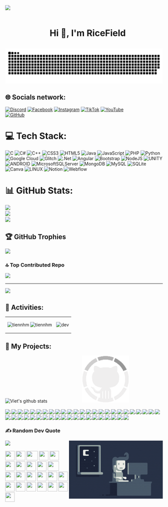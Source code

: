 <!--horizontal divider(gradiant)-->
<img src="https://user-images.githubusercontent.com/73097560/115834477-dbab4500-a447-11eb-908a-139a6edaec5c.gif">

<!--h1 without bottom border-->
<div id="user-content-toc">
  <ul align="center">
    <summary><h1 style="display: inline-block">Hi 👋, I'm RiceField</h1></summary>
  </ul>
</div>


<!--- snake -->
<div align="center">
  <img  src="https://github.com/1999AZZAR/1999AZZAR/blob/main/resources/img/grid-snake.svg"
       alt="snake" /></a>
</div>


## 🌐 Socials network:
[![Discord](https://img.shields.io/badge/Discord-%237289DA.svg?logo=discord&logoColor=white)](https://discord.gg/x2cydgPard) [![Facebook](https://img.shields.io/badge/Facebook-%231877F2.svg?logo=Facebook&logoColor=white)](https://facebook.com/RiceField1211/) [![Instagram](https://img.shields.io/badge/Instagram-%23E4405F.svg?logo=Instagram&logoColor=white)](https://instagram.com/baocong1211/) [![TikTok](https://img.shields.io/badge/TikTok-%23000000.svg?logo=TikTok&logoColor=white)](https://tiktok.com/@deemon1211) [![YouTube](https://img.shields.io/badge/YouTube-%23FF0000.svg?logo=YouTube&logoColor=white)](https://youtube.com/@ytbpanda6466)  
[![GitHub](https://i.stack.imgur.com/tskMh.png)](https://github.com/YtbPanda1211/)

# 💻 Tech Stack:
![C](https://img.shields.io/badge/c-%2300599C.svg?style=for-the-badge&logo=c&logoColor=white) ![C#](https://img.shields.io/badge/c%23-%23239120.svg?style=for-the-badge&logo=c-sharp&logoColor=white) ![C++](https://img.shields.io/badge/c++-%2300599C.svg?style=for-the-badge&logo=c%2B%2B&logoColor=white) ![CSS3](https://img.shields.io/badge/css3-%231572B6.svg?style=for-the-badge&logo=css3&logoColor=white) ![HTML5](https://img.shields.io/badge/html5-%23E34F26.svg?style=for-the-badge&logo=html5&logoColor=white) ![Java](https://img.shields.io/badge/java-%23ED8B00.svg?style=for-the-badge&logo=java&logoColor=white) ![JavaScript](https://img.shields.io/badge/javascript-%23323330.svg?style=for-the-badge&logo=javascript&logoColor=%23F7DF1E) ![PHP](https://img.shields.io/badge/php-%23777BB4.svg?style=for-the-badge&logo=php&logoColor=white) ![Python](https://img.shields.io/badge/python-3670A0?style=for-the-badge&logo=python&logoColor=ffdd54) ![Google Cloud](https://img.shields.io/badge/Google%20Cloud-%234285F4.svg?style=for-the-badge&logo=google-cloud&logoColor=white) ![Glitch](https://img.shields.io/badge/glitch-%233333FF.svg?style=for-the-badge&logo=glitch&logoColor=white) ![.Net](https://img.shields.io/badge/.NET-5C2D91?style=for-the-badge&logo=.net&logoColor=white) ![Angular](https://img.shields.io/badge/angular-%23DD0031.svg?style=for-the-badge&logo=angular&logoColor=white) ![Bootstrap](https://img.shields.io/badge/bootstrap-%23563D7C.svg?style=for-the-badge&logo=bootstrap&logoColor=white) ![NodeJS](https://img.shields.io/badge/node.js-6DA55F?style=for-the-badge&logo=node.js&logoColor=white) ![UNITY](https://img.shields.io/badge/Unity-%2320232a.svg?style=for-the-badge&logo=unity&logoColor=white) ![ANDROID](https://img.shields.io/badge/android-%2320232a.svg?style=for-the-badge&logo=android&logoColor=%a4c639) ![MicrosoftSQLServer](https://img.shields.io/badge/Microsoft%20SQL%20Sever-CC2927?style=for-the-badge&logo=microsoft%20sql%20server&logoColor=white) ![MongoDB](https://img.shields.io/badge/MongoDB-%234ea94b.svg?style=for-the-badge&logo=mongodb&logoColor=white) ![MySQL](https://img.shields.io/badge/mysql-%2300f.svg?style=for-the-badge&logo=mysql&logoColor=white) ![SQLite](https://img.shields.io/badge/sqlite-%2307405e.svg?style=for-the-badge&logo=sqlite&logoColor=white) ![Canva](https://img.shields.io/badge/Canva-%2300C4CC.svg?style=for-the-badge&logo=Canva&logoColor=white) ![LINUX](https://img.shields.io/badge/Linux-FCC624?style=for-the-badge&logo=linux&logoColor=black) ![Notion](https://img.shields.io/badge/Notion-%23000000.svg?style=for-the-badge&logo=notion&logoColor=white) ![Webflow](https://img.shields.io/badge/Webflow-4353FF?style=for-the-badge&logo=webflow&logoColor=white)
# 📊 GitHub Stats:
![](https://github-readme-stats.vercel.app/api?username=YtbPanda1211&theme=dark&hide_border=false&include_all_commits=true&count_private=true)<br/>
![](https://github-readme-streak-stats.herokuapp.com/?user=YtbPanda1211&theme=dark&hide_border=false)<br/>
![](https://github-readme-stats.vercel.app/api/top-langs/?username=YtbPanda1211&theme=dark&hide_border=false&include_all_commits=true&count_private=true&layout=compact)



## 🏆 GitHub Trophies
![](https://github-profile-trophy.vercel.app/?username=YtbPanda1211&theme=radical&no-frame=false&no-bg=false&margin-w=4)



### 🔝 Top Contributed Repo
![](https://github-contributor-stats.vercel.app/api?username=YtbPanda1211&limit=5&theme=onestar&combine_all_yearly_contributions=true)

---
[![](https://visitcount.itsvg.in/api?id=YtbPanda1211&icon=2&color=1)](https://visitcount.itsvg.in)

<!-- Proudly created with GPRM ( https://gprm.itsvg.in ) -->



## 📌 Activities:

<table style="width:100%;">
  <tr>
    <td>
      <img src="https://github-readme-stats.vercel.app/api/top-langs/?username=tiennhm&bg_color=FFFFFF00&text_color=179fa3&layout=compact&hide=CSS&langs_count=10&custom_title=Top%20ngôn%20ngữ%20được%20dùng" alt="tiennhm" width="100%"/>
      <img src="https://github-readme-stats.vercel.app/api?username=tiennhm&bg_color=FFFFFF00&text_color=179fa3&show_icons=true&count_private=true&include_all_commits=true&custom_title=Hoạt%20động%20trên%20Github" alt="tiennhm" width="100%"/>
    </td>
    <td>
      <p align="center"> 
        <img src="https://cdn.dribbble.com/users/1059583/screenshots/4171367/coding-freak.gif" alt="dev" width="100%"/>
      </p>
    </td>
  </tr>
</table>


## 📰 My Projects: 

![Viet's github stats](https://github-readme-stats-git-masterrstaa-rickstaa.vercel.app/api?username=YtbPanda1211&show_icons=true&theme=tokyonight&hide=contribs,prs,issues)
ㅤㅤㅤㅤㅤㅤㅤㅤ <img src="https://raw.githubusercontent.com/AhmedFathyDev/AhmedFathyDev/main/GitHub.gif" alt="GitHub Octocat Logo" height="150" width="150" >




<a href="https://github.com/YtbPanda1211/VideoToText/">
  <!-- Change the `github-readme-stats.anuraghazra1.vercel.app` to `github-readme-stats.vercel.app`  -->
  <img align="center" src="https://github-readme-stats.anuraghazra1.vercel.app/api/pin/?username=YtbPanda1211&repo=VideoToText&theme=radical" />
</a>    
<a href="https://github.com/YtbPanda1211/TraiTimNeon/">
  <!-- Change the `github-readme-stats.anuraghazra1.vercel.app` to `github-readme-stats.vercel.app`  -->
  <img align="center" src="https://github-readme-stats.anuraghazra1.vercel.app/api/pin/?username=YtbPanda1211&repo=TraiTimNeon&theme=merko" />
</a>

<a href="https://github.com/YtbPanda1211/MyBirthDay/">
  <!-- Change the `github-readme-stats.anuraghazra1.vercel.app` to `github-readme-stats.vercel.app`  -->
  <img align="center" src="https://github-readme-stats.anuraghazra1.vercel.app/api/pin/?username=YtbPanda1211&repo=MyBirthDay&theme=gruvbox" />
</a>    
<a href="https://github.com/YtbPanda1211/ChucMung8-3/">
  <!-- Change the `github-readme-stats.anuraghazra1.vercel.app` to `github-readme-stats.vercel.app`  -->
  <img align="center" src="https://github-readme-stats.anuraghazra1.vercel.app/api/pin/?username=YtbPanda1211&repo=ChucMung8-3&theme=dark" />
</a>

<a href="https://github.com/YtbPanda1211/WebBanNongSan/">
  <!-- Change the `github-readme-stats.anuraghazra1.vercel.app` to `github-readme-stats.vercel.app`  -->
  <img align="center" src="https://github-readme-stats.anuraghazra1.vercel.app/api/pin/?username=YtbPanda1211&repo=WebBanNongSan&theme=cobalt" />
</a>

<a href="https://github.com/YtbPanda1211/HPBD/">
  <!-- Change the `github-readme-stats.anuraghazra1.vercel.app` to `github-readme-stats.vercel.app`  -->
  <img align="center" src="https://github-readme-stats.anuraghazra1.vercel.app/api/pin/?username=YtbPanda1211&repo=HPBD&theme=synthwave" />
</a>    
<a href="https://github.com/YtbPanda1211/AndroidStudio/">
  <!-- Change the `github-readme-stats.anuraghazra1.vercel.app` to `github-readme-stats.vercel.app`  -->
  <img align="center" src="https://github-readme-stats.anuraghazra1.vercel.app/api/pin/?username=YtbPanda1211&repo=AndroidStudio&theme=highcontrast" />
</a>

<a href="https://github.com/YtbPanda1211/DongHoKim/">
  <!-- Change the `github-readme-stats.anuraghazra1.vercel.app` to `github-readme-stats.vercel.app`  -->
  <img align="center" src="https://github-readme-stats.anuraghazra1.vercel.app/api/pin/?username=YtbPanda1211&repo=DongHoKim&theme=dracula" />
</a>    
<a href="https://github.com/YtbPanda1211/webdoan/">
  <!-- Change the `github-readme-stats.anuraghazra1.vercel.app` to `github-readme-stats.vercel.app`  -->
  <img align="center" src="https://github-readme-stats.anuraghazra1.vercel.app/api/pin/?username=YtbPanda1211&repo=webdoan&theme=radical" />
</a>

<a href="https://github.com/YtbPanda1211/TC19THUD1/">
  <!-- Change the `github-readme-stats.anuraghazra1.vercel.app` to `github-readme-stats.vercel.app`  -->
  <img align="center" src="https://github-readme-stats.anuraghazra1.vercel.app/api/pin/?username=YtbPanda1211&repo=TC19THUD1&theme=merko" />
</a>    
<a href="https://github.com/YtbPanda1211/WebDungLaiLapTrinh/">
  <!-- Change the `github-readme-stats.anuraghazra1.vercel.app` to `github-readme-stats.vercel.app`  -->
  <img align="center" src="https://github-readme-stats.anuraghazra1.vercel.app/api/pin/?username=YtbPanda1211&repo=WebDungLaiLapTrinh&theme=gruvbox" />
</a>
<a href="https://github.com/YtbPanda1211/TinhThoiGian/">
  <!-- Change the `github-readme-stats.anuraghazra1.vercel.app` to `github-readme-stats.vercel.app`  -->
  <img align="center" src="https://github-readme-stats.anuraghazra1.vercel.app/api/pin/?username=YtbPanda1211&repo=TinhThoiGian&theme=radical" />
</a>    
<a href="https://github.com/YtbPanda1211/DongHo/">
  <!-- Change the `github-readme-stats.anuraghazra1.vercel.app` to `github-readme-stats.vercel.app`  -->
  <img align="center" src="https://github-readme-stats.anuraghazra1.vercel.app/api/pin/?username=YtbPanda1211&repo=DongHo&theme=radical" />
</a>    
<a href="https://github.com/YtbPanda1211/GameOanTuTi/">
  <!-- Change the `github-readme-stats.anuraghazra1.vercel.app` to `github-readme-stats.vercel.app`  -->
  <img align="center" src="https://github-readme-stats.anuraghazra1.vercel.app/api/pin/?username=YtbPanda1211&repo=GameOanTuTi&theme=radical" />
</a>
<a href="https://github.com/YtbPanda1211/DongHoBamGio/">
  <!-- Change the `github-readme-stats.anuraghazra1.vercel.app` to `github-readme-stats.vercel.app`  -->
  <img align="center" src="https://github-readme-stats.anuraghazra1.vercel.app/api/pin/?username=YtbPanda1211&repo=DongHoBamGio&theme=radical" />
</a>
<a href="https://github.com/YtbPanda1211/Digital-Clock/">
  <!-- Change the `github-readme-stats.anuraghazra1.vercel.app` to `github-readme-stats.vercel.app`  -->
  <img align="center" src="https://github-readme-stats.anuraghazra1.vercel.app/api/pin/?username=YtbPanda1211&repo=Digital-Clock&theme=radical" />
</a>
<a href="https://github.com/YtbPanda1211/CodepenClone/">
  <!-- Change the `github-readme-stats.anuraghazra1.vercel.app` to `github-readme-stats.vercel.app`  -->
  <img align="center" src="https://github-readme-stats.anuraghazra1.vercel.app/api/pin/?username=YtbPanda1211&repo=CodepenClone&theme=radical" />
</a>
<a href="https://github.com/YtbPanda1211/SimonGame/">
  <!-- Change the `github-readme-stats.anuraghazra1.vercel.app` to `github-readme-stats.vercel.app`  -->
  <img align="center" src="https://github-readme-stats.anuraghazra1.vercel.app/api/pin/?username=YtbPanda1211&repo=SimonGame&theme=radical" />
</a>
<a href="https://github.com/YtbPanda1211/TextToVoice/">
  <!-- Change the `github-readme-stats.anuraghazra1.vercel.app` to `github-readme-stats.vercel.app`  -->
  <img align="center" src="https://github-readme-stats.anuraghazra1.vercel.app/api/pin/?username=YtbPanda1211&repo=TextToVoice&theme=radical" />
</a>
<a href="https://github.com/YtbPanda1211/Random-Pass-1/">
  <!-- Change the `github-readme-stats.anuraghazra1.vercel.app` to `github-readme-stats.vercel.app`  -->
  <img align="center" src="https://github-readme-stats.anuraghazra1.vercel.app/api/pin/?username=YtbPanda1211&repo=Random-Pass-1&theme=radical" />
</a>
<a href="https://github.com/YtbPanda1211/QR-Code/">
  <!-- Change the `github-readme-stats.anuraghazra1.vercel.app` to `github-readme-stats.vercel.app`  -->
  <img align="center" src="https://github-readme-stats.anuraghazra1.vercel.app/api/pin/?username=YtbPanda1211&repo=QR-Code&theme=radical" />
</a>
<a href="https://github.com/YtbPanda1211/Check-Speed/">
  <!-- Change the `github-readme-stats.anuraghazra1.vercel.app` to `github-readme-stats.vercel.app`  -->
  <img align="center" src="https://github-readme-stats.anuraghazra1.vercel.app/api/pin/?username=YtbPanda1211&repo=Check-Speed&theme=radical" />
</a>
<a href="https://github.com/YtbPanda1211/Language-Translation/">
  <!-- Change the `github-readme-stats.anuraghazra1.vercel.app` to `github-readme-stats.vercel.app`  -->
  <img align="center" src="https://github-readme-stats.anuraghazra1.vercel.app/api/pin/?username=YtbPanda1211&repo=Language-Translation&theme=radical" />
</a>
<a href="https://github.com/YtbPanda1211/Game-Snake/">
  <!-- Change the `github-readme-stats.anuraghazra1.vercel.app` to `github-readme-stats.vercel.app`  -->
  <img align="center" src="https://github-readme-stats.anuraghazra1.vercel.app/api/pin/?username=YtbPanda1211&repo=Game-Snake&theme=radical" />
</a>
<a href="https://github.com/YtbPanda1211/Do-Min/">
  <!-- Change the `github-readme-stats.anuraghazra1.vercel.app` to `github-readme-stats.vercel.app`  -->
  <img align="center" src="https://github-readme-stats.anuraghazra1.vercel.app/api/pin/?username=YtbPanda1211&repo=Do-Min&theme=radical" />
</a>
<a href="https://github.com/YtbPanda1211/Q-A/">
  <!-- Change the `github-readme-stats.anuraghazra1.vercel.app` to `github-readme-stats.vercel.app`  -->
  <img align="center" src="https://github-readme-stats.anuraghazra1.vercel.app/api/pin/?username=YtbPanda1211&repo=Q-A&theme=radical" />
</a>
<a href="https://github.com/YtbPanda1211/Happy-Birthday/">
  <!-- Change the `github-readme-stats.anuraghazra1.vercel.app` to `github-readme-stats.vercel.app`  -->
  <img align="center" src="https://github-readme-stats.anuraghazra1.vercel.app/api/pin/?username=YtbPanda1211&repo=Happy-Birthday&theme=gruvbox" />
</a>
<a href="https://github.com/YtbPanda1211/Greeting-Card/">
  <!-- Change the `github-readme-stats.anuraghazra1.vercel.app` to `github-readme-stats.vercel.app`  -->
  <img align="center" src="https://github-readme-stats.anuraghazra1.vercel.app/api/pin/?username=YtbPanda1211&repo=Greeting-Card&theme=gruvbox" />
</a>
<a href="https://github.com/YtbPanda1211/Bio-Card-1/">
  <!-- Change the `github-readme-stats.anuraghazra1.vercel.app` to `github-readme-stats.vercel.app`  -->
  <img align="center" src="https://github-readme-stats.anuraghazra1.vercel.app/api/pin/?username=YtbPanda1211&repo=Bio-Card-1&theme=gruvbox" />
</a>
<a href="https://github.com/YtbPanda1211/Q-A-3D/">
  <!-- Change the `github-readme-stats.anuraghazra1.vercel.app` to `github-readme-stats.vercel.app`  -->
  <img align="center" src="https://github-readme-stats.anuraghazra1.vercel.app/api/pin/?username=YtbPanda1211&repo=Q-A-3D&theme=gruvbox" />
</a>
<a href="https://github.com/YtbPanda1211/Bio-Card-2/">
  <!-- Change the `github-readme-stats.anuraghazra1.vercel.app` to `github-readme-stats.vercel.app`  -->
  <img align="center" src="https://github-readme-stats.anuraghazra1.vercel.app/api/pin/?username=YtbPanda1211&repo=Bio-Card-2&theme=gruvbox" />
</a>
<a href="https://github.com/YtbPanda1211/Clock-3D/">
  <!-- Change the `github-readme-stats.anuraghazra1.vercel.app` to `github-readme-stats.vercel.app`  -->
  <img align="center" src="https://github-readme-stats.anuraghazra1.vercel.app/api/pin/?username=YtbPanda1211&repo=Clock-3D&theme=gruvbox" />
</a>
<a href="https://github.com/YtbPanda1211/Bio-Card-3/">
  <!-- Change the `github-readme-stats.anuraghazra1.vercel.app` to `github-readme-stats.vercel.app`  -->
  <img align="center" src="https://github-readme-stats.anuraghazra1.vercel.app/api/pin/?username=YtbPanda1211&repo=Bio-Card-3&theme=gruvbox" />
</a>
<a href="https://github.com/YtbPanda1211/Random-Pass-2/">
  <!-- Change the `github-readme-stats.anuraghazra1.vercel.app` to `github-readme-stats.vercel.app`  -->
  <img align="center" src="https://github-readme-stats.anuraghazra1.vercel.app/api/pin/?username=YtbPanda1211&repo=Random-Pass-2&theme=gruvbox" />
</a>
<a href="https://github.com/YtbPanda1211/Pocket-Calculator/">
  <!-- Change the `github-readme-stats.anuraghazra1.vercel.app` to `github-readme-stats.vercel.app`  -->
  <img align="center" src="https://github-readme-stats.anuraghazra1.vercel.app/api/pin/?username=YtbPanda1211&repo=Pocket-Calculator&theme=gruvbox" />
</a>
<a href="https://github.com/YtbPanda1211/QR-Code-Generator/">
  <!-- Change the `github-readme-stats.anuraghazra1.vercel.app` to `github-readme-stats.vercel.app`  -->
  <img align="center" src="https://github-readme-stats.anuraghazra1.vercel.app/api/pin/?username=YtbPanda1211&repo=QR-Code-Generator&theme=gruvbox" />
</a>
<a href="https://github.com/YtbPanda1211/To-Do-List/">
  <!-- Change the `github-readme-stats.anuraghazra1.vercel.app` to `github-readme-stats.vercel.app`  -->
  <img align="center" src="https://github-readme-stats.anuraghazra1.vercel.app/api/pin/?username=YtbPanda1211&repo=To-Do-List&theme=cobalt" />
</a>
<a href="https://github.com/YtbPanda1211/Analog-Clock/">
  <!-- Change the `github-readme-stats.anuraghazra1.vercel.app` to `github-readme-stats.vercel.app`  -->
  <img align="center" src="https://github-readme-stats.anuraghazra1.vercel.app/api/pin/?username=YtbPanda1211&repo=Analog-Clock&theme=cobalt" />
</a>
<a href="https://github.com/YtbPanda1211/Snake-Game/">
  <!-- Change the `github-readme-stats.anuraghazra1.vercel.app` to `github-readme-stats.vercel.app`  -->
  <img align="center" src="https://github-readme-stats.anuraghazra1.vercel.app/api/pin/?username=YtbPanda1211&repo=Snake-Game&theme=cobalt" />
</a>
<a href="https://github.com/YtbPanda1211/2048-Game/">
  <!-- Change the `github-readme-stats.anuraghazra1.vercel.app` to `github-readme-stats.vercel.app`  -->
  <img align="center" src="https://github-readme-stats.anuraghazra1.vercel.app/api/pin/?username=YtbPanda1211&repo=2048-Game&theme=cobalt" />
</a>
<a href="https://github.com/YtbPanda1211/Form-Login-Or-Sign-Up/">
  <!-- Change the `github-readme-stats.anuraghazra1.vercel.app` to `github-readme-stats.vercel.app`  -->
  <img align="center" src="https://github-readme-stats.anuraghazra1.vercel.app/api/pin/?username=YtbPanda1211&repo=Form-Login-Or-Sign-Up&theme=cobalt" />
</a>
<a href="https://github.com/YtbPanda1211/Black-Jack/">
  <!-- Change the `github-readme-stats.anuraghazra1.vercel.app` to `github-readme-stats.vercel.app`  -->
  <img align="center" src="https://github-readme-stats.anuraghazra1.vercel.app/api/pin/?username=YtbPanda1211&repo=Black-Jack&theme=cobalt" />
</a>
<a href="https://github.com/YtbPanda1211/LoginOrSignup/">
  <!-- Change the `github-readme-stats.anuraghazra1.vercel.app` to `github-readme-stats.vercel.app`  -->
  <img align="center" src="https://github-readme-stats.anuraghazra1.vercel.app/api/pin/?username=YtbPanda1211&repo=LoginOrSignup&theme=cobalt" />
</a>
<a href="https://github.com/YtbPanda1211/Tetris-Master/">
  <!-- Change the `github-readme-stats.anuraghazra1.vercel.app` to `github-readme-stats.vercel.app`  -->
  <img align="center" src="https://github-readme-stats.anuraghazra1.vercel.app/api/pin/?username=YtbPanda1211&repo=Tetris-Master&theme=cobalt" />
</a>
<a href="https://github.com/YtbPanda1211/HangMan-Game/">
  <!-- Change the `github-readme-stats.anuraghazra1.vercel.app` to `github-readme-stats.vercel.app`  -->
  <img align="center" src="https://github-readme-stats.anuraghazra1.vercel.app/api/pin/?username=YtbPanda1211&repo=HangMan-Game&theme=cobalt" />
</a>


### ✍️ Random Dev Quote
![](https://quotes-github-readme.vercel.app/api?type=horizontal&theme=radical)
<img alt="Night Coding" src="https://raw.githubusercontent.com/AVS1508/AVS1508/master/assets/Night-Coding.gif" align="right"/>

<div>
    <img src="https://cultofthepartyparrot.com/parrots/hd/githubparrot.gif" width="30" height="30"/>
    <img src="https://cultofthepartyparrot.com/flags/hd/indiaparrot.gif" width="30" height="30"/>
    <img src="https://cultofthepartyparrot.com/parrots/asyncparrot.gif" width="36" height="30"/>
    <img src="https://cultofthepartyparrot.com/parrots/hd/60fpsparrot.gif" width="30" height="30"/>
    <img src="https://cultofthepartyparrot.com/parrots/hd/jumpingparrot.gif" width="30" height="30"/>
    <img src="https://cultofthepartyparrot.com/parrots/hd/opensourceparrot.gif" width="30" height="30"/>
    <img src="https://cultofthepartyparrot.com/parrots/hd/dealwithitnowparrot.gif" width="30" height="30"/>
    <img src="https://cultofthepartyparrot.com/parrots/hd/hypnoparrotlight.gif" width="30" height="30"/>
    <img src="https://cultofthepartyparrot.com/parrots/databaseparrot.gif" width="30" height="30"/>
    <img src="https://cultofthepartyparrot.com/parrots/fixparrot.gif" width="36" height="30"/>
    <img src="https://cultofthepartyparrot.com/parrots/hd/laptop_parrot.gif" width="30" height="30"/>
    <img src="https://cultofthepartyparrot.com/parrots/hd/spinningparrot.gif" width="30" height="30"/>
    <img src="https://cultofthepartyparrot.com/parrots/hd/levitationparrot.gif" width="30" height="30"/>
    <img src="https://cultofthepartyparrot.com/parrots/hd/meldparrot.gif" width="30" height="30"/>
    <img src="https://cultofthepartyparrot.com/parrots/slomoparrot.gif" width="30" height="30"/>
    <img src="https://cultofthepartyparrot.com/parrots/hd/moonwalkingparrot.gif" width="30" height="30"/>
    <img src="https://cultofthepartyparrot.com/parrots/hd/stableparrot.gif" width="30" height="30"/>
    <img src="https://cultofthepartyparrot.com/parrots/hd/scienceparrot.gif" width="30" height="30"/>
    <img src="https://cultofthepartyparrot.com/parrots/hd/pirateparrot.gif" width="30" height="30"/>
    <img src="https://cultofthepartyparrot.com/parrots/hd/footballparrot.gif" width="30" height="30"/>
    <img src="https://cultofthepartyparrot.com/parrots/hd/illuminatiparrot.gif" width="30" height="30"/>
    <img src="https://cultofthepartyparrot.com/parrots/hd/hypnoparrotdark.gif" width="30" height="30"/>
    <img src="https://cultofthepartyparrot.com/parrots/hd/mustacheparrot.gif" width="30" height="30"/>
</div>
